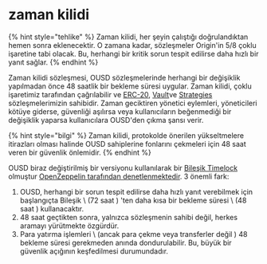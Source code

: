 # zaman kilidi

{% hint style="tehlike" %}
Zaman kilidi, her şeyin çalıştığı doğrulandıktan hemen sonra eklenecektir. O zamana kadar, sözleşmeler Origin'in 5/8 çoklu işaretine tabi olacak. Bu, herhangi bir kritik sorun tespit edilirse daha hızlı bir yanıt sağlar.
{% endhint %}

Zaman kilidi sözleşmesi, OUSD sözleşmelerinde herhangi bir değişiklik yapılmadan önce 48 saatlik bir bekleme süresi uygular. Zaman kilidi, çoklu işaretimiz tarafından çağrılabilir ve [ERC-20](../architecture.md), [Vault](vault.md)ve [Strategies](strategies.md) sözleşmelerimizin sahibidir. Zaman geciktiren yönetici eylemleri, yöneticileri kötüye giderse, güvenliği aşılırsa veya kullanıcıların beğenmediği bir değişiklik yaparsa kullanıcılara OUSD'den çıkma şansı verir.

{% hint style="bilgi" %}
Zaman kilidi, protokolde önerilen yükseltmelere itirazları olması halinde OUSD sahiplerine fonlarını çekmeleri için 48 saat veren bir güvenlik önlemidir.
{% endhint %}

OUSD biraz değiştirilmiş bir versiyonu kullanılarak bir [Bileşik Timelock](https://compound.finance/docs/governance) olmuştur [OpenZeppelin tarafından denetlenmektedir](https://blog.openzeppelin.com/compound-finance-patch-audit/). 3 önemli fark:

1. OUSD, herhangi bir sorun tespit edilirse daha hızlı yanıt verebilmek için başlangıçta Bileşik \ (72 saat \) 'ten daha kısa bir bekleme süresi \ (48 saat \) kullanacaktır.
2. 48 saat geçtikten sonra, yalnızca sözleşmenin sahibi değil, herkes aramayı yürütmekte özgürdür.
3. Para yatırma işlemleri \ (ancak para çekme veya transferler değil \) 48 bekleme süresi gerekmeden anında dondurulabilir. Bu, büyük bir güvenlik açığının keşfedilmesi durumundadır.





